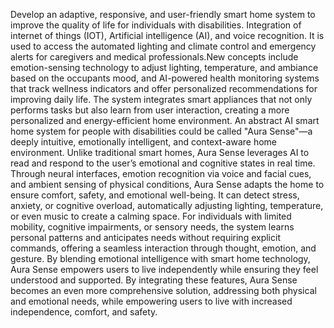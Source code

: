  Develop an adaptive, responsive, and user-friendly smart home system to improve the quality of life for individuals with disabilities. Integration of internet of things (IOT), Artificial intelligence (AI), and voice recognition.
 It is used to access the automated lighting and climate control and emergency alerts for caregivers and medical professionals.New concepts include emotion-sensing technology to adjust lighting, temperature, and ambiance based on the occupants mood,
 and AI-powered health monitoring systems that track wellness indicators and offer personalized recommendations for improving daily life. The system integrates smart appliances that not only performs tasks but also learn from user interaction, creating 
 a more personalized and energy-efficient home environment. An abstract AI smart home system for people with disabilities could be called "Aura Sense"—a deeply intuitive, emotionally intelligent, and context-aware home environment. 
 Unlike traditional smart homes, Aura Sense leverages AI to read and respond to the user’s emotional and cognitive states in real time. Through neural interfaces, emotion recognition via voice and facial cues, and ambient sensing of physical conditions, 
 Aura Sense adapts the home to ensure comfort, safety, and emotional well-being. It can detect stress, anxiety, or cognitive overload, automatically adjusting lighting, temperature, or even music to create a calming space. For individuals with limited mobility, 
 cognitive impairments, or sensory needs, the system learns personal patterns and anticipates needs without requiring explicit commands, offering a seamless interaction through thought, emotion, and gesture. By blending emotional intelligence with smart home technology, 
 Aura Sense empowers users to live independently while ensuring they feel understood and supported. By integrating these features, Aura Sense becomes an even more comprehensive solution, addressing both physical and emotional needs, while empowering users to live with increased 
 independence, comfort, and safety. 

